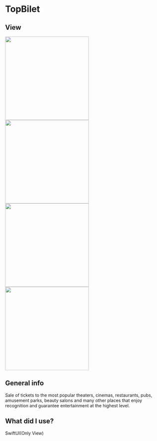 # TopBilet
## View
<img src="https://i.ibb.co/DwHpDHX/t1.png" width="270">
<img src="https://i.ibb.co/SNGGL16/t2.png" width="270">
<img src="https://i.ibb.co/R32qFpm/t3.png" width="270">
<img src="https://i.ibb.co/sWLdvVQ/t4.png" width="270">

## General info
Sale of tickets to the most popular theaters, cinemas, restaurants, pubs, amusement parks, beauty salons and many other places that enjoy recognition and guarantee entertainment at the highest level.
	
## What did I use?
SwiftUI(Only View)
